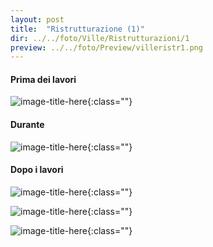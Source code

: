 ```yaml
---
layout: post
title:  "Ristrutturazione (1)"
dir: ../../foto/Ville/Ristrutturazioni/1
preview: ../../foto/Preview/villeristr1.png
---
```


#### Prima dei lavori

![image-title-here](../../foto/Ville/Ristrutturazioni/1/1.png){:class=""}

#### Durante

![image-title-here](../../foto/Ville/Ristrutturazioni/1/4.png){:class=""}

#### Dopo i lavori

![image-title-here](../../foto/Ville/Ristrutturazioni/1/2.png){:class=""}

![image-title-here](../../foto/Ville/Ristrutturazioni/1/3.png){:class=""}

![image-title-here](../../foto/Ville/Ristrutturazioni/1/5.png){:class=""}

